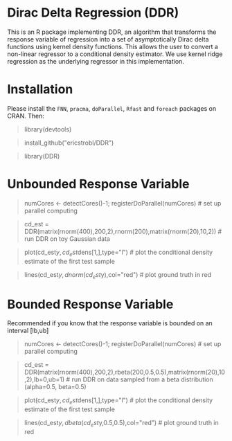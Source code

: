 # Dirac Delta Regression (DDR)

This is an R package implementing DDR, an algorithm that transforms the response variable of regression into a set of asymptotically Dirac delta functions using kernel density functions. This allows the user to convert a non-linear regressor to a conditional density estimator. We use kernel ridge regression as the underlying regressor in this implementation.

# Installation

Please install the `FNN`, `pracma`, `doParallel`, `Rfast` and `foreach` packages on CRAN. Then:

> library(devtools)

> install_github("ericstrobl/DDR")

> library(DDR)

# Unbounded Response Variable

> numCores <- detectCores()-1; registerDoParallel(numCores) # set up parallel computing

> cd_est = DDR(matrix(rnorm(400),200,2),rnorm(200),matrix(rnorm(20),10,2)) # run DDR on toy Gaussian data

> plot(cd_est$y,cd_est$dens[1,],type="l") # plot the conditional density estimate of the first test sample

> lines(cd_est$y,dnorm(cd_est$y),col="red") # plot ground truth in red

# Bounded Response Variable

Recommended if you know that the response variable is bounded on an interval [lb,ub]

> numCores <- detectCores()-1; registerDoParallel(numCores) # set up parallel computing

> cd_est = DDR(matrix(rnorm(400),200,2),rbeta(200,0.5,0.5),matrix(rnorm(20),10,2),lb=0,ub=1) # run DDR on data sampled from a beta distribution (alpha=0.5, beta=0.5)

> plot(cd_est$y,cd_est$dens[1,],type="l") # plot the conditional density estimate of the first test sample

> lines(cd_est$y,dbeta(cd_est$y,0.5,0.5),col="red") # plot ground truth in red
